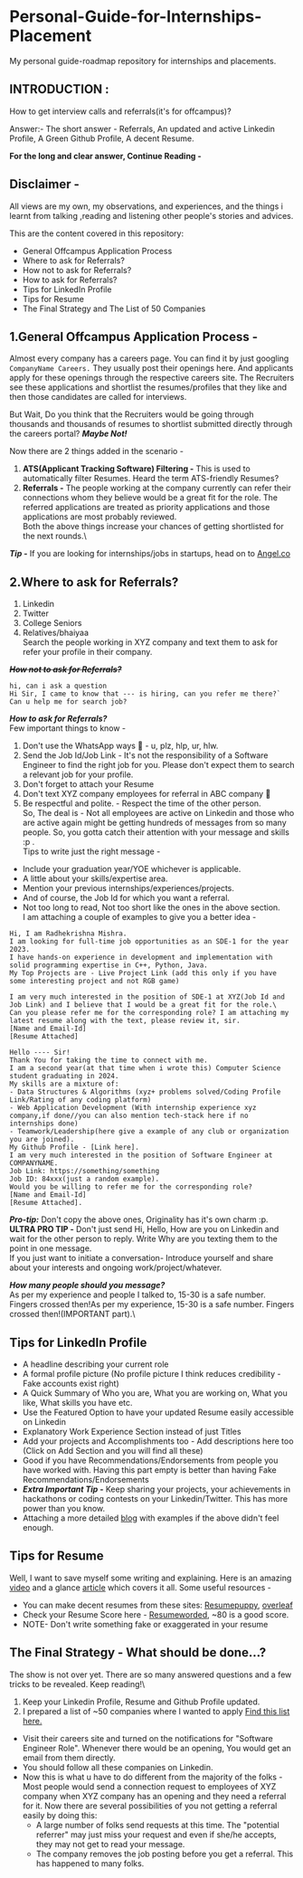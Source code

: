 # Personal-Guide-for-Internships-Placement
My personal guide-roadmap repository for internships and placements.


## INTRODUCTION :

How to get interview calls and referrals(it's for offcampus)?

Answer:- The short answer - Referrals, An updated and active Linkedin Profile, A Green Github Profile, A decent Resume.

__For the long and clear answer, Continue Reading -__

## Disclaimer - 
All views are my own, my observations, and experiences, and the things i learnt from talking ,reading and listening other people's stories and advices.

This are the content covered in this repository:

- General Offcampus Application Process
- Where to ask for Referrals?
- How not to ask for Referrals?
- How to ask for Referrals?
- Tips for LinkedIn Profile
- Tips for Resume
- The Final Strategy and The List of 50 Companies

## 1.General Offcampus Application Process -

Almost every company has a careers page. You can find it by just googling ``` CompanyName Careers. ``` They usually post their openings here. And applicants apply for these openings through the respective careers site. The Recruiters see these applications and shortlist the resumes/profiles that they like and then those candidates are called for interviews.

But Wait, Do you think that the Recruiters would be going through thousands and thousands of resumes to shortlist submitted directly through the careers portal? ***Maybe Not!***

Now there are 2 things added in the scenario -
1. **ATS(Applicant Tracking Software) Filtering -** This is used to automatically filter Resumes. Heard the term ATS-friendly Resumes?
2. **Referrals -** The people working at the company currently can refer their connections whom they believe would be a great fit for the role. The referred applications are treated as priority applications and those applications are most probably reviewed.\
Both the above things increase your chances of getting shortlisted for the next rounds.\

***Tip -*** If you are looking for internships/jobs in startups, head on to [Angel.co](https://angel.co/)

## 2.Where to ask for Referrals?
1. Linkedin
2. Twitter
3. College Seniors
4. Relatives/bhaiyaa\
Search the people working in XYZ company and text them to ask for refer your profile in their company.

~~***How not to ask for Referrals?***~~
```hlw, can you refer me
hi, can i ask a question
Hi Sir, I came to know that --- is hiring, can you refer me there?` 
Can u help me for search job?
```
***How to ask for Referrals?*** \
Few important things to know -
1. Don't use the WhatsApp ways 😬 - u, plz, hlp, ur, hlw.
2. Send the Job Id/Job Link - It's not the responsibility of a Software Engineer to find the right job for you. Please don't expect them to search a relevant job for your profile.
3. Don't forget to attach your Resume
4. Don't text XYZ company employees for referral in ABC company 😬
5. Be respectful and polite. - Respect the time of the other person.\
So, The deal is - Not all employees are active on Linkedin and those who are active again might be getting hundreds of messages from so many people. So, you gotta catch their attention with your message and skills :p .\
Tips to write just the right message -
- Include your graduation year/YOE whichever is applicable.
- A little about your skills/expertise area.
- Mention your previous internships/experiences/projects.
- And of course, the Job Id for which you want a referral.
- Not too long to read, Not too short like the ones in the above section.\
I am attaching a couple of examples to give you a better idea -

```
Hi, I am Radhekrishna Mishra. 
I am looking for full-time job opportunities as an SDE-1 for the year 2023.
I have hands-on experience in development and implementation with solid programming expertise in C++, Python, Java.
My Top Projects are - Live Project Link (add this only if you have some interesting project and not RGB game)
```
```
I am very much interested in the position of SDE-1 at XYZ(Job Id and Job Link) and I believe that I would be a great fit for the role.\
Can you please refer me for the corresponding role? I am attaching my latest resume along with the text, please review it, sir.
[Name and Email-Id]
[Resume Attached]
```
```
Hello ---- Sir!
Thank You for taking the time to connect with me. 
I am a second year(at that time when i wrote this) Computer Science student graduating in 2024.
My skills are a mixture of:
- Data Structures & Algorithms (xyz+ problems solved/Coding Profile Link/Rating of any coding platform)
- Web Application Development (With internship experience xyz company,if done//you can also mention tech-stack here if no internships done)
- Teamwork/Leadership(here give a example of any club or organization you are joined).
My Github Profile - [Link here].
I am very much interested in the position of Software Engineer at COMPANYNAME. 
Job Link: https://something/something
Job ID: 84xxx(just a random example).
Would you be willing to refer me for the corresponding role?
[Name and Email-Id]
[Resume Attached].
```
***Pro-tip:*** Don't copy the above ones, Originality has it's own charm :p.\
**ULTRA PRO TIP -** Don't just send Hi, Hello, How are you on Linkedin and wait for the other person to reply. Write Why are you texting them to the point in one message.\
If you just want to initiate a conversation- Introduce yourself and share about your interests and ongoing work/project/whatever.

***How many people should you message?***\
As per my experience and people I talked to, 15-30 is a safe number. Fingers crossed then!As per my experience, 15-30 is a safe number. Fingers crossed then!(IMPORTANT part).\
## Tips for LinkedIn Profile
- A headline describing your current role
- A formal profile picture (No profile picture I think reduces credibility - Fake accounts exist right)
- A Quick Summary of Who you are, What you are working on, What you like, What skills you have etc.
- Use the Featured Option to have your updated Resume easily accessible on Linkedin
- Explanatory Work Experience Section instead of just Titles
- Add your projects and Accomplishments too - Add descriptions here too (Click on Add Section and you will find all these)
- Good if you have Recommendations/Endorsements from people you have worked with. Having this part empty is better than having Fake Recommendations/Endorsements
- ***Extra Important Tip -*** Keep sharing your projects, your achievements in hackathons or coding contests on your Linkedin/Twitter. This has more power than you know.
- Attaching a more detailed [blog](https://www.theb2bhouse.com/linkedin-profile/) with examples if the above didn't feel enough.
## Tips for Resume
Well, I want to save myself some writing and explaining.
Here is an amazing [video](https://www.youtube.com/watch?v=BYUy1yvjHxE) and a glance [article](https://cdn.cms-twdigitalassets.com/content/dam/careers-twitter/university/2021_Resume_101.pdf) which covers it all.
Some useful resources -
- You can make decent resumes from these sites: [Resumepuppy](https://resumepuppy.com/), [overleaf](https://www.overleaf.com/)
- Check your Resume Score here - [Resumeworded](https://resumeworded.com/), ~80 is a good score.
- NOTE- Don't write something fake or exaggerated in your resume

## The Final Strategy - What should be done...?
The show is not over yet. There are so many answered questions and a few tricks to be revealed. Keep reading!\
1. Keep your Linkedin Profile, Resume and Github Profile updated.
2. I prepared a list of ~50 companies where I wanted to apply [Find this list here.](https://github.com/Radhekrishnaa/List-of-Companies)
- Visit their careers site and turned on the notifications for "Software Engineer Role". Whenever there would be an opening, You would get an email from them directly.
- You should follow all these companies on Linkedin.
- Now this is what u have to do different from the majority of the folks - Most people would send a connection request to employees of XYZ company when XYZ company has an opening and they need a referral for it. Now there are several possibilities of you not getting a referral easily by doing this:
   - A large number of folks send requests at this time. The "potential referrer" may just miss your request and even if she/he accepts, they may not get to read your      message.
   - The company removes the job posting before you get a referral. This has happened to many folks.
